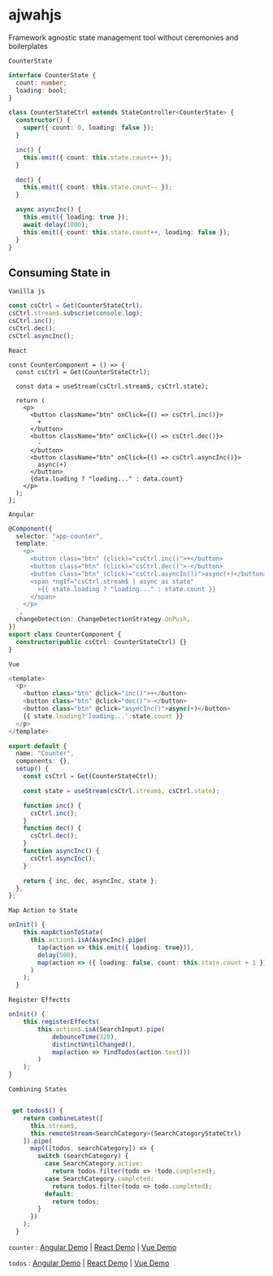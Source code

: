 # ajwahjs

Framework agnostic state management tool without ceremonies and boilerplates

`CounterState`

```ts
interface CounterState {
  count: number;
  loading: bool;
}

class CounterStateCtrl extends StateController<CounterState> {
  constructor() {
    super({ count: 0, loading: false });
  }

  inc() {
    this.emit({ count: this.state.count++ });
  }

  dec() {
    this.emit({ count: this.state.count-- });
  }

  async asyncInc() {
    this.emit({ loading: true });
    await delay(1000);
    this.emit({ count: this.state.count++, loading: false });
  }
}
```

## Consuming State in

`Vanilla js`

```ts
const csCtrl = Get(CounterStateCtrl);
csCtrl.stream$.subscrie(console.log);
csCtrl.inc();
csCtrl.dec();
csCtrl.asyncInc();
```

`React`

```tsx
const CounterComponent = () => {
  const csCtrl = Get(CounterStateCtrl);

  const data = useStream(csCtrl.stream$, csCtrl.state);

  return (
    <p>
      <button className="btn" onClick={() => csCtrl.inc()}>
        +
      </button>
      <button className="btn" onClick={() => csCtrl.dec()}>
        -
      </button>
      <button className="btn" onClick={() => csCtrl.asyncInc()}>
        async(+)
      </button>
      {data.loading ? "loading..." : data.count}
    </p>
  );
};
```

`Angular`

```ts
@Component({
  selector: "app-counter",
  template: `
    <p>
      <button class="btn" (click)="csCtrl.inc()">+</button>
      <button class="btn" (click)="csCtrl.dec()">-</button>
      <button class="btn" (click)="csCtrl.asyncIn())">async(+)</button>
      <span *ngIf="csCtrl.stream$ | async as state"
        >{{ state.loading ? "loading..." : state.count }}
      </span>
    </p>
  `,
  changeDetection: ChangeDetectionStrategy.OnPush,
})
export class CounterComponent {
  constructor(public csCtrl: CounterStateCtrl) {}
}
```

`Vue`

```ts
<template>
  <p>
    <button class="btn" @click="inc()">+</button>
    <button class="btn" @click="dec()">-</button>
    <button class="btn" @click="asyncInc()">async(+)</button>
    {{ state.loading?'loading...':state.count }}
  </p>
</template>

export default {
  name: "Counter",
  components: {},
  setup() {
    const csCtrl = Get(CounterStateCtrl);

    const state = useStream(csCtrl.stream$, csCtrl.state);

    function inc() {
      csCtrl.inc();
    }
    function dec() {
      csCtrl.dec();
    }
    function asyncInc() {
      csCtrl.asyncInc();
    }

    return { inc, dec, asyncInc, state };
  },
};
```

`Map Action to State`

```ts
onInit() {
    this.mapActionToState(
      this.action$.isA(AsyncInc).pipe(
        tap(action => this.emit({ loading: true})),
        delay(500),
        map(action => ({ loading: false, count: this.state.count + 1 }))
      )
    );
  }
```

`Register Effectts`

```ts
onInit() {
    this.registerEffects(
        this.action$.isA(SearchInput).pipe(
            debounceTime(320),
            distinctUntilChanged(),
            map(action => findTodos(action.text)))
        )
    );
}
```

`Combining States`

```ts

 get todos$() {
    return combineLatest([
      this.stream$,
      this.remoteStream<SearchCategory>(SearchCategoryStateCtrl)
    ]).pipe(
      map(([todos, searchCategory]) => {
        switch (searchCategory) {
          case SearchCategory.active:
            return todos.filter(todo => !todo.completed);
          case SearchCategory.completed:
            return todos.filter(todo => todo.completed);
          default:
            return todos;
        }
      })
    );
  }
```

`counter` : [Angular Demo](https://stackblitz.com/edit/angular-ajwah-counter?file=src%2Fapp%2Fapp.component.ts) | [React Demo](https://stackblitz.com/edit/react-ajwah-counter?file=index.tsx) | [Vue Demo](https://stackblitz.com/edit/vue-ajwah-counter?file=src%2FApp.vue)

`todos` : [Angular Demo](https://stackblitz.com/edit/angular-ajwah-test?file=src%2Fapp%2Fapp.component.ts) | [React Demo](https://stackblitz.com/edit/react-ts-cb9zfa?file=index.tsx) | [Vue Demo](https://stackblitz.com/edit/vue-ajwah-store?file=src%2FApp.vue)
